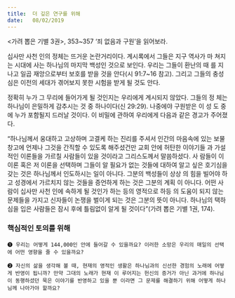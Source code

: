```yaml
---
title:  더 깊은 연구를 위해
date:   08/02/2019
---
```


<가려 뽑은 기별 3권>, 353~357 ‘죄 없음과 구원’을 읽어보라.

십사만 사천 인의 정체는 뜨거운 논란거리이다. 계시록에서 그들은 지구 역사가 마
쳐지는 시대에 사는 하나님의 마지막 백성인 것으로 보인다. 우리는 그들이 환난의 때
를 지나고 일곱 재앙으로부터 보호를 받을 것을 안다(시 91:7~16 참고). 그리고 그들의
충성심은 이전의 세대가 겪어보지 못한 시험을 받게 될 것도 안다.

정확히 누가 그 무리에 들어가게 될 것인지는 우리에게 계시되지 않았다. 그들의 정
체는 하나님이 은밀하게 감추시는 것 중 하나이다(신 29:29). 나중에야 구원받은 이 성
도 중에 누가 포함될지 드러날 것이다. 이 비밀에 관하여 우리에게 다음과 같은 경고가
주어졌다.

“하나님께서 웅대하고 고상하며 고결케 하는 진리를 주셔서 인간의 마음속에 있는
보물 창고에 언제나 그것을 간직할 수 있도록 해주셨건만 교회 안에 허탄한 이야기들
과 가설적인 이론들을 가르칠 사람들이 있을 것이라고 그리스도께서 말씀하셨다. 사
람들이 이 이론 혹은 저 이론을 선택하며 그들이 알 필요가 없는 것들에 대하여 알고
싶은 호기심을 갖는 것은 하나님께서 인도하시는 일이 아니다. 그분의 백성들이 상상
의 힘을 빌어야 하고 성경에서 가르치지 않는 것들을 증언하게 하는 것은 그분의 계획
이 아니다. 어떤 사람이 십사만 사천 인에 속하게 될 것인가 하는 등의 영적으로 하등
의 도움이 되지 않는 문제들을 가지고 신자들이 논쟁을 벌이게 되는 것은 그분의 뜻이
아니다. 하나님의 택하심을 입은 사람들은 잠시 후에 틀림없이 알게 될 것이다”(가려
뽑은 기별 1권, 174).

### 핵심적인 토의를 위해

`➊ 우리는 어떻게 144,000인 안에 들어갈 수 있을까요? 이러한 소망은
우리의 매일의 선택에 어떤 영향을 줄 수 있을까요?`

`➋ 자신의 삶을 생각해 볼 때, 현재의 영적인 생활은 하나님과의 신선한
경험의 노래에 어떻게 반영이 됩니까? 만약 그대의 노래가 현재 이
루어지는 헌신의 증거가 아닌 과거에 하나님이 동행하셨던 묵은 이야기를 반영하고 있을 뿐
이라면 그 문제를 해결하기 위해 어떻게 하나님께 나아가야 할까요?`